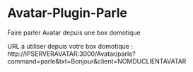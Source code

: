 # Avatar-Plugin-Parle
Faire parler Avatar depuis une box domotique

URL a utiliser depuis votre box domotique : http://IPSERVERAVATAR:3000/Avatar/parle?command=parle&txt=Bonjour&client=NOMDUCLIENTAVATAR
